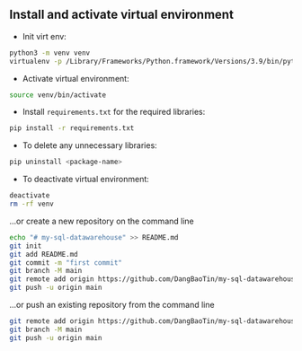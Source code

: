 ## Install and activate virtual environment
- Init virt env:
```bash
python3 -m venv venv
virtualenv -p /Library/Frameworks/Python.framework/Versions/3.9/bin/python3.9 venv
```
- Activate virtual environment:
```bash
source venv/bin/activate
```
- Install `requirements.txt` for the required libraries:
```bash
pip install -r requirements.txt
```
- To delete any unnecessary libraries:
```bash
pip uninstall <package-name>
```
- To deactivate virtual environment:
```bash
deactivate
rm -rf venv
```

...or create a new repository on the command line
```bash
echo "# my-sql-datawarehouse" >> README.md
git init
git add README.md
git commit -m "first commit"
git branch -M main
git remote add origin https://github.com/DangBaoTin/my-sql-datawarehouse.git
git push -u origin main
```

...or push an existing repository from the command line
```bash
git remote add origin https://github.com/DangBaoTin/my-sql-datawarehouse.git
git branch -M main
git push -u origin main
```